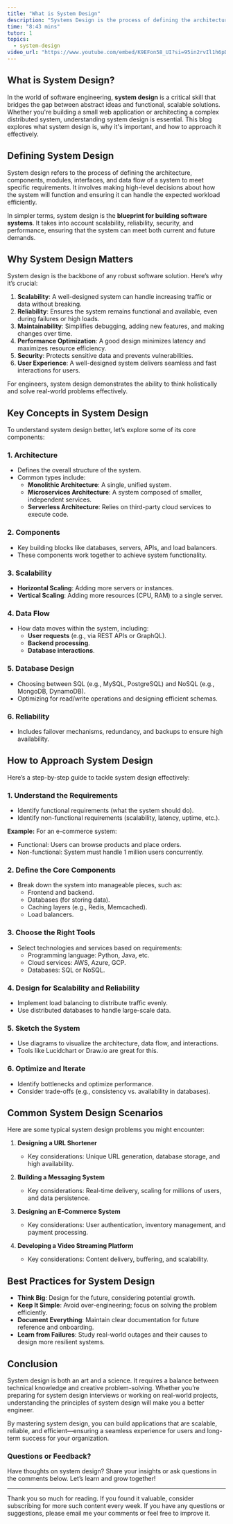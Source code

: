 ```yaml
---
title: "What is System Design"
description: "Systems Design is the process of defining the architecture, components, modules, interfaces, and data for a system to satisfy specified requirements. It involves translating user requirements into a detailed blueprint that guides the implementation phase. The goal is to create a well-organized and efficient structure that meets the intended purpose while considering factors like scalability, maintainability, and performance."
time: "8:43 mins"
tutor: 1
topics:
  - system-design
video_url: "https://www.youtube.com/embed/K9EFon58_UI?si=95in2rvIl1h6pDxU"
---
```


## What is System Design?

In the world of software engineering, **system design** is a critical skill that bridges the gap between abstract ideas and functional, scalable solutions. Whether you're building a small web application or architecting a complex distributed system, understanding system design is essential. This blog explores what system design is, why it's important, and how to approach it effectively.


## Defining System Design

System design refers to the process of defining the architecture, components, modules, interfaces, and data flow of a system to meet specific requirements. It involves making high-level decisions about how the system will function and ensuring it can handle the expected workload efficiently.

In simpler terms, system design is the **blueprint for building software systems**. It takes into account scalability, reliability, security, and performance, ensuring that the system can meet both current and future demands.


## Why System Design Matters

System design is the backbone of any robust software solution. Here’s why it’s crucial:

1. **Scalability**: A well-designed system can handle increasing traffic or data without breaking.
2. **Reliability**: Ensures the system remains functional and available, even during failures or high loads.
3. **Maintainability**: Simplifies debugging, adding new features, and making changes over time.
4. **Performance Optimization**: A good design minimizes latency and maximizes resource efficiency.
5. **Security**: Protects sensitive data and prevents vulnerabilities.
6. **User Experience**: A well-designed system delivers seamless and fast interactions for users.

For engineers, system design demonstrates the ability to think holistically and solve real-world problems effectively.


## Key Concepts in System Design

To understand system design better, let’s explore some of its core components:

### 1. **Architecture**
   - Defines the overall structure of the system.
   - Common types include:
     - **Monolithic Architecture**: A single, unified system.
     - **Microservices Architecture**: A system composed of smaller, independent services.
     - **Serverless Architecture**: Relies on third-party cloud services to execute code.

### 2. **Components**
   - Key building blocks like databases, servers, APIs, and load balancers.
   - These components work together to achieve system functionality.

### 3. **Scalability**
   - **Horizontal Scaling**: Adding more servers or instances.
   - **Vertical Scaling**: Adding more resources (CPU, RAM) to a single server.

### 4. **Data Flow**
   - How data moves within the system, including:
     - **User requests** (e.g., via REST APIs or GraphQL).
     - **Backend processing**.
     - **Database interactions**.

### 5. **Database Design**
   - Choosing between SQL (e.g., MySQL, PostgreSQL) and NoSQL (e.g., MongoDB, DynamoDB).
   - Optimizing for read/write operations and designing efficient schemas.

### 6. **Reliability**
   - Includes failover mechanisms, redundancy, and backups to ensure high availability.


## How to Approach System Design

Here’s a step-by-step guide to tackle system design effectively:

### 1. **Understand the Requirements**
   - Identify functional requirements (what the system should do).
   - Identify non-functional requirements (scalability, latency, uptime, etc.).

   **Example:** For an e-commerce system:
   - Functional: Users can browse products and place orders.
   - Non-functional: System must handle 1 million users concurrently.

### 2. **Define the Core Components**
   - Break down the system into manageable pieces, such as:
     - Frontend and backend.
     - Databases (for storing data).
     - Caching layers (e.g., Redis, Memcached).
     - Load balancers.

### 3. **Choose the Right Tools**
   - Select technologies and services based on requirements:
     - Programming language: Python, Java, etc.
     - Cloud services: AWS, Azure, GCP.
     - Databases: SQL or NoSQL.

### 4. **Design for Scalability and Reliability**
   - Implement load balancing to distribute traffic evenly.
   - Use distributed databases to handle large-scale data.

### 5. **Sketch the System**
   - Use diagrams to visualize the architecture, data flow, and interactions.
   - Tools like Lucidchart or Draw.io are great for this.

### 6. **Optimize and Iterate**
   - Identify bottlenecks and optimize performance.
   - Consider trade-offs (e.g., consistency vs. availability in databases).


## Common System Design Scenarios

Here are some typical system design problems you might encounter:

1. **Designing a URL Shortener**
   - Key considerations: Unique URL generation, database storage, and high availability.

2. **Building a Messaging System**
   - Key considerations: Real-time delivery, scaling for millions of users, and data persistence.

3. **Designing an E-Commerce System**
   - Key considerations: User authentication, inventory management, and payment processing.

4. **Developing a Video Streaming Platform**
   - Key considerations: Content delivery, buffering, and scalability.


## Best Practices for System Design

- **Think Big**: Design for the future, considering potential growth.
- **Keep It Simple**: Avoid over-engineering; focus on solving the problem efficiently.
- **Document Everything**: Maintain clear documentation for future reference and onboarding.
- **Learn from Failures**: Study real-world outages and their causes to design more resilient systems.


## Conclusion

System design is both an art and a science. It requires a balance between technical knowledge and creative problem-solving. Whether you’re preparing for system design interviews or working on real-world projects, understanding the principles of system design will make you a better engineer.

By mastering system design, you can build applications that are scalable, reliable, and efficient—ensuring a seamless experience for users and long-term success for your organization.


### Questions or Feedback?

Have thoughts on system design? Share your insights or ask questions in the comments below. Let’s learn and grow together!



---

Thank you so much for reading. If you found it valuable, consider subscribing for more such content every week. If you have any questions or suggestions, please email me your comments or feel free to improve it.